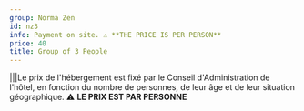 ```yaml
---
group: Norma Zen
id: nz3
info: Payment on site. ⚠️ **THE PRICE IS PER PERSON**
price: 40
title: Group of 3 People
---
```


|||Le prix de l'hébergement est fixé par le Conseil d'Administration de l'hôtel, en fonction du nombre de personnes, de leur âge et de leur situation géographique. ⚠️ **LE PRIX EST PAR PERSONNE**
